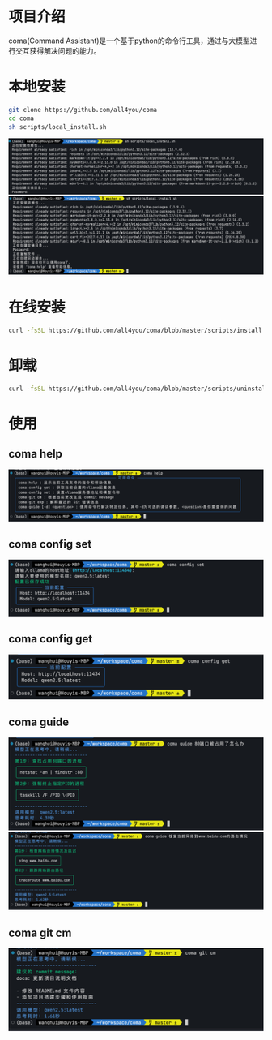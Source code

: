 # 项目介绍
coma(Command Assistant)是一个基于python的命令行工具，通过与大模型进行交互获得解决问题的能力。

# 本地安装
```sh
git clone https://github.com/all4you/coma
cd coma
sh scripts/local_install.sh
```
![coma-install-01](assets/coma-install-01.png)
![coma-install-02](assets/coma-install-02.png)


# 在线安装
```sh
curl -fsSL https://github.com/all4you/coma/blob/master/scripts/install.sh | bash
```

# 卸载
```sh
curl -fsSL https://github.com/all4you/coma/blob/master/scripts/uninstall.sh | bash
```

# 使用
## coma help
![coma-help](assets/coma-help.png)

## coma config set
![coma-config-set](assets/coma-config-set.png)

## coma config get
![coma-config-get](assets/coma-config-get.png)

## coma guide
![coma-guide-01](assets/coma-guide-01.png)
![coma-guide-02](assets/coma-guide-02.png)

## coma git cm
![coma-git-cm-01](assets/coma-git-cm-01.png)